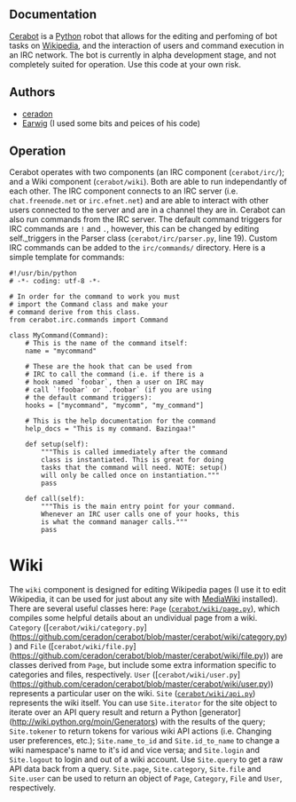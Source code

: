 Documentation
-------------

[Cerabot](http://en.wikipedia.org/wiki/User:Cerabot) is a [Python](http://python.org) robot that allows for the editing
and perfoming of bot tasks on [Wikipedia](http://en.wikipedia.org), and the interaction of users and command execution
in an IRC network. The bot is currently in alpha development stage, and not completely suited for operation. Use this 
code at your own risk.

Authors
-------

* [ceradon](http://en.wikipedia.org/wiki/User:Ceradon)
* [Earwig](http://en.wikipedia.org/wiki/User:Earwig) (I used some bits and peices of his code)

Operation
---------

Cerabot operates with two components (an IRC component (```cerabot/irc/```); and a Wiki component (```cerabot/wiki```).
Both are able to run independantly of each other. The IRC component connects to an IRC server (i.e. ```chat.freenode.net``` or 
```irc.efnet.net```) and are able to interact with other users connected to the server and are in a channel they are in.
Cerabot can also run commands from the IRC server. The default command triggers for IRC commands are ```!``` and ```.```,
 however, this can be changed by editing self._triggers in the Parser class (```cerabot/irc/parser.py```, line 19). Custom IRC
 commands can be added to the ```irc/commands/``` directory. Here is a simple template for commands:

    #!/usr/bin/python
    # -*- coding: utf-8 -*-

    # In order for the command to work you must 
    # import the Command class and make your 
    # command derive from this class.
    from cerabot.irc.commands import Command

    class MyCommand(Command):
        # This is the name of the command itself:
        name = "mycommand"

        # These are the hook that can be used from
        # IRC to call the command (i.e. if there is a 
        # hook named `foobar`, then a user on IRC may
        # call `!foobar` or `.foobar` (if you are using
        # the default command triggers):
        hooks = ["mycommand", "mycomm", "my_command"]

        # This is the help documentation for the command
        help_docs = "This is my command. Bazingaa!"

        def setup(self):
            """This is called immediately after the command
            class is instantiated. This is great for doing 
            tasks that the command will need. NOTE: setup()
            will only be called once on instantiation."""
            pass

        def call(self):
            """This is the main entry point for your command.
            Whenever an IRC user calls one of your hooks, this
            is what the command manager calls."""
            pass

Wiki
====

The ```wiki``` component is designed for editing Wikipedia pages (I use it to edit Wikipedia, it can be used for just about
any site with [MediaWiki](http://mediawiki.org) installed). There are several useful classes here: ```Page``` 
([```cerabot/wiki/page.py```](https://github.com/ceradon/cerabot/blob/master/cerabot/wiki/page.py)), which compiles some helpful
details about an undividual page from a wiki. ```Category``` ([```cerabot/wiki/category.py```]
(https://github.com/ceradon/cerabot/blob/master/cerabot/wiki/category.py)) and ```File``` ([```cerabot/wiki/file.py```]
(https://github.com/ceradon/cerabot/blob/master/cerabot/wiki/file.py)) are classes derived from ```Page```, but include
some extra information specific to categories and files, respectively. ```User``` ([```cerabot/wiki/user.py```]
(https://github.com/ceradon/cerabot/blob/master/cerabot/wiki/user.py)) represents a particular user on the wiki. ```Site``` 
([```cerabot/wiki/api.py```](https://github.com/ceradon/cerabot/blob/master/cerabot/wiki/api.py)) represents the wiki itself. 
You can use ```Site.iterator``` for the site object to iterate over an API query result and return a Python [generator]
(http://wiki.python.org/moin/Generators) with the results of the query; ```Site.tokener``` to return tokens for various
wiki API actions (i.e. Changing user preferences, etc.); ```Site.name_to_id``` and ```Site.id_to_name``` to change a wiki namespace's
name to it's id and vice versa; and ```Site.login``` and ```Site.logout``` to login and out of a wiki account. Use ```Site.query``` to
get a raw API data back from a query. ```Site.page```, ```Site.category```, ```Site.file``` and ```Site.user``` can be used to return an
object of ```Page```, ```Category```, ```File``` and ```User```, respectively.
